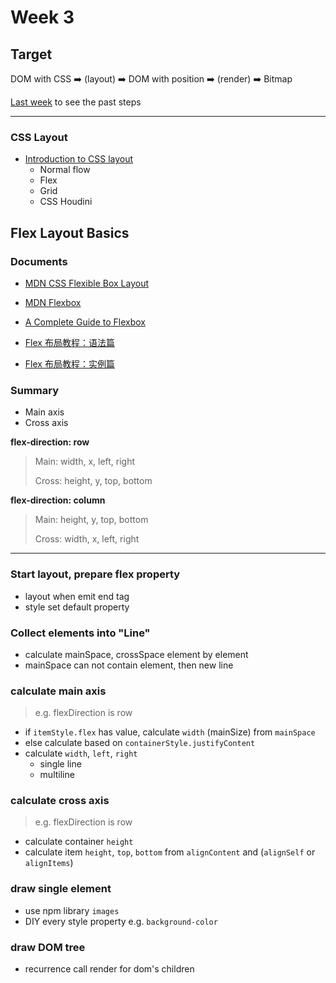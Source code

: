 # Week 3

## Target
DOM with CSS ➡️ (layout) ➡️ DOM with position ➡️ (render) ➡️ Bitmap

[Last week](https://github.com/peixin/geektime-front-end-boot-camp/tree/master/02-how-the-browser-works) to see the past steps

---

### CSS Layout
- [Introduction to CSS layout](https://developer.mozilla.org/en-US/docs/Learn/CSS/CSS_layout/Introduction)
  * Normal flow
  * Flex
  * Grid
  * CSS Houdini
## Flex Layout Basics
### Documents
- [MDN CSS Flexible Box Layout](https://developer.mozilla.org/en-US/docs/Web/CSS/CSS_Flexible_Box_Layout)

- [MDN Flexbox](https://developer.mozilla.org/en-US/docs/Learn/CSS/CSS_layout/Flexbox)

- [A Complete Guide to Flexbox](https://css-tricks.com/snippets/css/a-guide-to-flexbox/)

- [Flex 布局教程：语法篇](http://www.ruanyifeng.com/blog/2015/07/flex-grammar.html)
- [Flex 布局教程：实例篇](https://www.ruanyifeng.com/blog/2015/07/flex-examples.html)

### Summary
- Main axis
- Cross axis

**flex-direction: row**

> Main: width, x, left, right 
> 
> Cross: height, y, top, bottom

**flex-direction: column**

> Main: height, y, top, bottom
>
> Cross: width, x, left, right

---

### Start layout, prepare flex property 
- layout when emit end tag
- style set default property

### Collect elements into "Line"
- calculate mainSpace, crossSpace element by element
- mainSpace can not contain element, then new line

### calculate main axis
> e.g. flexDirection is row
- if `itemStyle.flex` has value, calculate `width` (mainSize) from `mainSpace`
- else calculate based on `containerStyle.justifyContent`
- calculate `width`, `left`, `right`
  * single line
  * multiline

### calculate cross axis
> e.g. flexDirection is row
- calculate container `height`
- calculate item `height`, `top`, `bottom` from `alignContent` and (`alignSelf` or `alignItems`)

### draw single element
- use npm library `images`
- DIY every style property e.g. `background-color`

### draw DOM tree
- recurrence call render for dom's children
